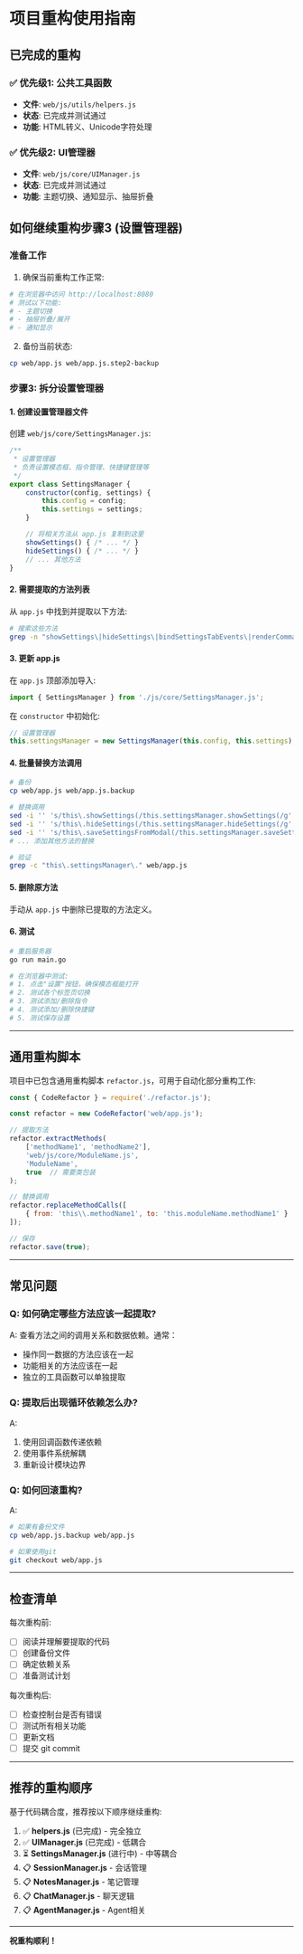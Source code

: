 # 项目重构使用指南

## 已完成的重构

### ✅ 优先级1: 公共工具函数
- **文件**: `web/js/utils/helpers.js`
- **状态**: 已完成并测试通过
- **功能**: HTML转义、Unicode字符处理

### ✅ 优先级2: UI管理器
- **文件**: `web/js/core/UIManager.js`
- **状态**: 已完成并测试通过
- **功能**: 主题切换、通知显示、抽屉折叠

## 如何继续重构步骤3 (设置管理器)

### 准备工作

1. 确保当前重构工作正常:
```bash
# 在浏览器中访问 http://localhost:8080
# 测试以下功能:
# - 主题切换
# - 抽屉折叠/展开
# - 通知显示
```

2. 备份当前状态:
```bash
cp web/app.js web/app.js.step2-backup
```

### 步骤3: 拆分设置管理器

#### 1. 创建设置管理器文件

创建 `web/js/core/SettingsManager.js`:

```javascript
/**
 * 设置管理器
 * 负责设置模态框、指令管理、快捷键管理等
 */
export class SettingsManager {
    constructor(config, settings) {
        this.config = config;
        this.settings = settings;
    }

    // 将相关方法从 app.js 复制到这里
    showSettings() { /* ... */ }
    hideSettings() { /* ... */ }
    // ... 其他方法
}
```

#### 2. 需要提取的方法列表

从 `app.js` 中找到并提取以下方法:

```bash
# 搜索这些方法
grep -n "showSettings\|hideSettings\|bindSettingsTabEvents\|renderCommandsList\|addCommand\|deleteCommand\|renderShortcutsSettings\|buildShortcutKeyString\|checkShortcutConflict\|addShortcut\|deleteShortcut\|saveSettingsFromModal" web/app.js
```

#### 3. 更新 app.js

在 `app.js` 顶部添加导入:
```javascript
import { SettingsManager } from './js/core/SettingsManager.js';
```

在 `constructor` 中初始化:
```javascript
// 设置管理器
this.settingsManager = new SettingsManager(this.config, this.settings);
```

#### 4. 批量替换方法调用

```bash
# 备份
cp web/app.js web/app.js.backup

# 替换调用
sed -i '' 's/this\.showSettings(/this.settingsManager.showSettings(/g' web/app.js
sed -i '' 's/this\.hideSettings(/this.settingsManager.hideSettings(/g' web/app.js
sed -i '' 's/this\.saveSettingsFromModal(/this.settingsManager.saveSettingsFromModal(/g' web/app.js
# ... 添加其他方法的替换

# 验证
grep -c "this\.settingsManager\." web/app.js
```

#### 5. 删除原方法

手动从 `app.js` 中删除已提取的方法定义。

#### 6. 测试

```bash
# 重启服务器
go run main.go

# 在浏览器中测试:
# 1. 点击"设置"按钮，确保模态框能打开
# 2. 测试各个标签页切换
# 3. 测试添加/删除指令
# 4. 测试添加/删除快捷键
# 5. 测试保存设置
```

---

## 通用重构脚本

项目中已包含通用重构脚本 `refactor.js`，可用于自动化部分重构工作:

```javascript
const { CodeRefactor } = require('./refactor.js');

const refactor = new CodeRefactor('web/app.js');

// 提取方法
refactor.extractMethods(
    ['methodName1', 'methodName2'],
    'web/js/core/ModuleName.js',
    'ModuleName',
    true  // 需要类包装
);

// 替换调用
refactor.replaceMethodCalls([
    { from: 'this\\.methodName1', to: 'this.moduleName.methodName1' }
]);

// 保存
refactor.save(true);
```

---

## 常见问题

### Q: 如何确定哪些方法应该一起提取?

A: 查看方法之间的调用关系和数据依赖。通常：
- 操作同一数据的方法应该在一起
- 功能相关的方法应该在一起
- 独立的工具函数可以单独提取

### Q: 提取后出现循环依赖怎么办?

A:
1. 使用回调函数传递依赖
2. 使用事件系统解耦
3. 重新设计模块边界

### Q: 如何回滚重构?

A:
```bash
# 如果有备份文件
cp web/app.js.backup web/app.js

# 如果使用git
git checkout web/app.js
```

---

## 检查清单

每次重构前:
- [ ] 阅读并理解要提取的代码
- [ ] 创建备份文件
- [ ] 确定依赖关系
- [ ] 准备测试计划

每次重构后:
- [ ] 检查控制台是否有错误
- [ ] 测试所有相关功能
- [ ] 更新文档
- [ ] 提交 git commit

---

## 推荐的重构顺序

基于代码耦合度，推荐按以下顺序继续重构:

1. ✅ **helpers.js** (已完成) - 完全独立
2. ✅ **UIManager.js** (已完成) - 低耦合
3. ⏳ **SettingsManager.js** (进行中) - 中等耦合
4. 📋 **SessionManager.js** - 会话管理
5. 📋 **NotesManager.js** - 笔记管理
6. 📋 **ChatManager.js** - 聊天逻辑
7. 📋 **AgentManager.js** - Agent相关

---

**祝重构顺利！**
